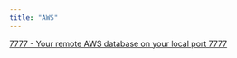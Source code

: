 ```yaml
---
title: "AWS"
---
```



[7777 - Your remote AWS database on your local port 7777](https://port7777.com/)
